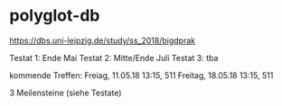 # polyglot-db

https://dbs.uni-leipzig.de/study/ss_2018/bigdprak

Testat 1: Ende Mai
Testat 2: Mitte/Ende Juli
Testat 3: tba

kommende Treffen: 
Freiag, 11.05.18 13:15, 511
Freitag, 18.05.18 13:15, 511 

3 Meilensteine (siehe Testate)
